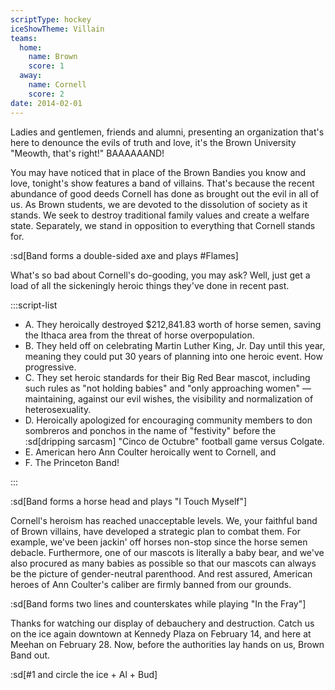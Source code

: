 ```yaml
---
scriptType: hockey
iceShowTheme: Villain
teams:
  home:
    name: Brown
    score: 1
  away:
    name: Cornell
    score: 2
date: 2014-02-01
---
```


Ladies and gentlemen, friends and alumni, presenting an organization that's here to denounce the evils of truth and love, it's the Brown University "Meowth, that's right!" BAAAAAAND!

You may have noticed that in place of the Brown Bandies you know and love, tonight's show features a band of villains. That's because the recent abundance of good deeds Cornell has done as brought out the evil in all of us. As Brown students, we are devoted to the dissolution of society as it stands. We seek to destroy traditional family values and create a welfare state. Separately, we stand in opposition to everything that Cornell stands for.

:sd[Band forms a double-sided axe and plays #Flames]

What's so bad about Cornell's do-gooding, you may ask? Well, just get a load of all the sickeningly heroic things they've done in recent past.

:::script-list

- A. They heroically destroyed $212,841.83 worth of horse semen, saving the Ithaca area from the threat of horse overpopulation.
- B. They held off on celebrating Martin Luther King, Jr. Day until this year, meaning they could put 30 years of planning into one heroic event. How progressive.
- C. They set heroic standards for their Big Red Bear mascot, including such rules as "not holding babies" and "only approaching women" — maintaining, against our evil wishes, the visibility and normalization of heterosexuality.
- D. Heroically apologized for encouraging community members to don sombreros and ponchos in the name of "festivity" before the :sd[dripping sarcasm] "Cinco de Octubre" football game versus Colgate.
- E. American hero Ann Coulter heroically went to Cornell, and
- F. The Princeton Band!

:::

:sd[Band forms a horse head and plays "I Touch Myself"]

Cornell's heroism has reached unacceptable levels. We, your faithful band of Brown villains, have developed a strategic plan to combat them. For example, we've been jackin' off horses non-stop since the horse semen debacle. Furthermore, one of our mascots is literally a baby bear, and we've also procured as many babies as possible so that our mascots can always be the picture of gender-neutral parenthood. And rest assured, American heroes of Ann Coulter's caliber are firmly banned from our grounds.

:sd[Band forms two lines and counterskates while playing "In the Fray"]

Thanks for watching our display of debauchery and destruction. Catch us on the ice again downtown at Kennedy Plaza on February 14, and here at Meehan on February 28. Now, before the authorities lay hands on us, Brown Band out.

:sd[#1 and circle the ice + Al + Bud]
